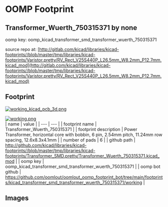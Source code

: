 # OOMP Footprint  
## Transformer_Wuerth_750315371  by none  
  
oomp key: oomp_kicad_transformer_smd_transformer_wuerth_750315371  
  
source repo at: [http://gitlab.com/kicad/libraries/kicad-footprints//blob/master/tmp/libraries/kicad-footprints/Varistor.pretty/RV_Rect_V25S440P_L26.5mm_W8.2mm_P12.7mm.kicad_mod](http://gitlab.com/kicad/libraries/kicad-footprints//blob/master/tmp/libraries/kicad-footprints/Varistor.pretty/RV_Rect_V25S440P_L26.5mm_W8.2mm_P12.7mm.kicad_mod)  
## Footprint  
  
[![working_kicad_pcb_3d.png](working_kicad_pcb_3d_600.png)](working_kicad_pcb_3d.png)  
  
[![working.png](working_600.png)](working.png)  
| name | value | 
| --- | --- | 
| footprint name | Transformer_Wuerth_750315371 | 
| footprint description | Power Transformer, horizontal core with bobbin, 6 pin, 2.54mm pitch, 11.24mm row spacing, 12.6x8.3x4.1mm | 
| number of pads | 6 | 
| github path | http://github.com/kicad/libraries/kicad-footprints//blob/master/tmp/libraries/kicad-footprints/Transformer_SMD.pretty/Transformer_Wuerth_750315371.kicad_mod | 
| oomp key | oomp_kicad_transformer_smd_transformer_wuerth_750315371 | 
| oomp bot github | https://github.com/oomlout/oomlout_oomp_footprint_bot/tree/main/footprints/kicad_transformer_smd_transformer_wuerth_750315371/working | 
## Images  
